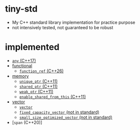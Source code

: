 # tiny-std
- My C++ standard library implementation for practice purpose
- not intensively tested, not guaranteed to be robust

# implemented

- [`any` (C++17)](./doc/any.md)
- [functional](./doc/functional.md)
    - [`function_ref` (C++26)](./doc/functional.md#function_ref)
- [memory](./doc/memory.md)
    - [`unique_ptr` (C++11)](./doc/memory.md#unique_ptr)
    - [`shared_ptr` (C++11)](./doc/memory.md#shared_ptr)
    - [`weak_ptr` (C++11)](./doc/memory.md#weak_ptr)
    - [`enable_shared_from_this` (C++11)](./doc/memory.md#enable_shared_from_this)
- [vector](./doc/vector.md)
    - [`vector`](./doc/vector.md#vector-1)
    - [`fixed_capacity_vector` (not in standard)](./doc/vector.md#fixed_capacity_vector)
    - [`small_size_optimized_vector` (not in standard)](./doc/vector.md#small_size_optimized_vectort-n)
- [`span` (C++20)]
